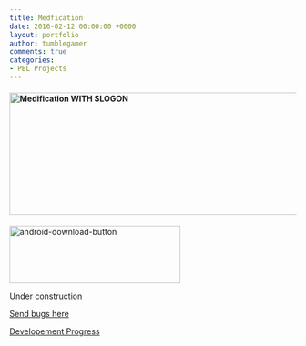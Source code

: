 ```yaml
---
title: Medfication
date: 2016-02-12 00:00:00 +0000
layout: portfolio
author: tumblegamer
comments: true
categories:
- PBL Projects
---
```

<h4 style="text-align:left;"><img class="wp-image-668 size-full alignnone" src="https://10trowc.files.wordpress.com/2016/03/medification-with-slogon.png" alt="Medification WITH SLOGON" width="944" height="215" /></h4>

<p style="text-align:left;"><a href="https://github.com/tumble1999/Medification/raw/master/Medifircation.apk" rel="attachment wp-att-602"><img class="alignnone wp-image-602 size-medium" src="https://10trowc.files.wordpress.com/2016/02/android-download-button.png?w=300" alt="android-download-button" width="300" height="101" /></a></p>

<p style="text-align:left;">Under construction</p>

<p style="text-align:left;"><a href="https://github.com/tumble1999/Medification/issues">Send bugs here</a></p>

<p style="text-align:left;"><a href="https://10trowc.wordpress.com/category/medification/" target="_blank">Developement Progress</a></p>
